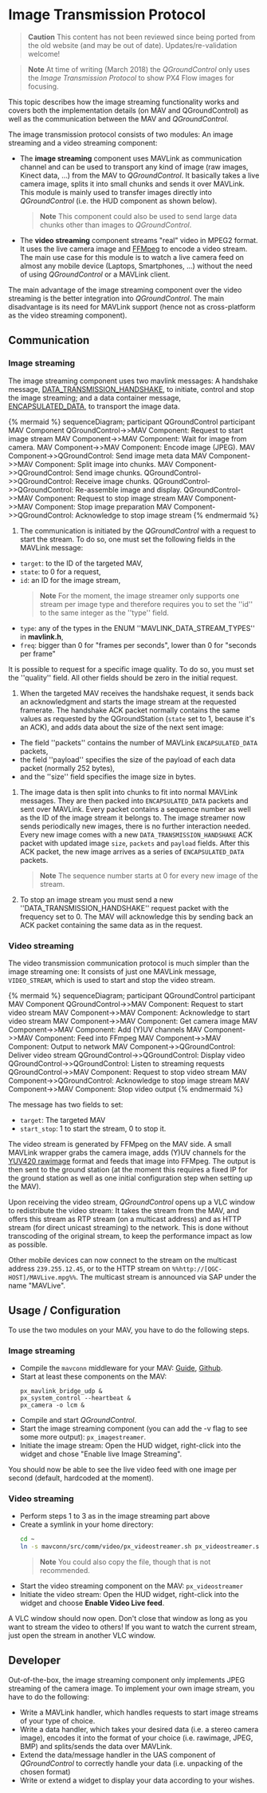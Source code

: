 # Image Transmission Protocol

> **Caution** This content has not been reviewed since being ported from the old website (and may be out of date). Updates/re-validation welcome!

<span></span>
> **Note** At time of writing (March 2018) the *QGroundControl* only uses the *Image Transmission Protocol* to show PX4 Flow images for focusing.

This topic describes how the image streaming functionality works and covers both the implementation details (on MAV and QGroundControl) as well as the communication between the MAV and *QGroundControl*.

The image transmission protocol consists of two modules: An image streaming and a video streaming component:
* The **image streaming** component uses MAVLink as communication channel and can be used to transport any kind of image (raw images, Kinect data, ...) from the MAV to *QGroundControl*. It basically takes a live camera image, splits it into small chunks and sends it over MAVLink. This module is mainly used to transfer images directly into *QGroundControl* (i.e. the HUD component as shown below).
  > **Note** This component could also be used to send large data chunks other than images to *QGroundControl*.
* The **video streaming** component streams "real" video in MPEG2 format. It uses the live camera image and [FFMpeg](http://ffmpeg.org/) to encode a video stream. The main use case for this module is to watch a live camera feed on almost any mobile device (Laptops, Smartphones, ...) without the need of using *QGroundControl* or a MAVLink client.

The main advantage of the image streaming component over the video streaming is the better integration into *QGroundControl*. The main disadvantage is its need for MAVLink support (hence not as cross-platform as the video streaming component).

## Communication

### Image streaming

The image streaming component uses two mavlink messages: A handshake message, [DATA_TRANSMISSION_HANDSHAKE](../messages/common.md#DATA_TRANSMISSION_HANDSHAKE), to initiate, control and stop the image streaming; and a data container message, [ENCAPSULATED_DATA](../messages/common.md#ENCAPSULATED_DATA), to transport the image data.

{% mermaid %}
sequenceDiagram;
    participant QGroundControl
    participant MAV Component
    QGroundControl->>MAV Component: Request to start image stream
    MAV Component->>MAV Component: Wait for image from camera. 
    MAV Component->>MAV Component: Encode image (JPEG).
    MAV Component->>QGroundControl: Send image meta data
    MAV Component->>MAV Component: Split image into chunks.
    MAV Component->>QGroundControl: Send image chunks.
    QGroundControl->>QGroundControl: Receive image chunks.
    QGroundControl->>QGroundControl: Re-assemble image and display.
    QGroundControl->>MAV Component: Request to stop image stream
    MAV Component->>MAV Component: Stop image preparation
    MAV Component->>QGroundControl: Acknowledge to stop image stream
{% endmermaid %}


1. The communication is initiated by the *QGroundControl* with a request to start the stream. To do so, one must set the following fields in the MAVLink message:
  * `target`: to the ID of the targeted MAV,
  * `state`: to 0 for a request,
  * `id`: an ID for the image stream, 
    > **Note** For the moment, the image streamer only supports one stream per image type and therefore requires you to set the ''id'' to the same integer as the ''type'' field.
  * `type`: any of the types in the ENUM ''MAVLINK_DATA_STREAM_TYPES'' in **mavlink.h**,
  * `freq`: bigger than 0 for "frames per seconds", lower than 0 for "seconds per frame"

It is possible to request for a specific image quality. To do so, you must set the ''quality'' field. All other fields should be zero in the initial request.

1. When the targeted MAV receives the handshake request, it sends back an acknowledgment and starts the image stream at the requested framerate. The handshake ACK packet normally contains the same values as requested by the QGroundStation (`state` set to 1, because it's an ACK), and adds data about the size of the next sent image:
  * The field ''packets'' contains the number of MAVLink `ENCAPSULATED_DATA` packets,
  * the field ''payload'' specifies the size of the payload of each data packet (normally 252 bytes),
  * and the ''size'' field specifies the image size in bytes.

1. The image data is then split into chunks to fit into normal MAVLink messages. They are then packed into `ENCAPSULATED_DATA` packets and sent over MAVLink. Every packet contains a sequence number as well as the ID of the image stream it belongs to. The image streamer now sends periodically new images, there is no further interaction needed. Every new image comes with a new `DATA_TRANSMISSION_HANDSHAKE` ACK packet with updated image `size`, `packets` and `payload` fields. After this ACK packet, the new image arrives as a series of `ENCAPSULATED_DATA` packets.
   > **Note** The sequence number starts at 0 for every new image of the stream.

1. To stop an image stream you must send a new ''DATA_TRANSMISSION_HANDSHAKE'' request packet with the frequency set to 0. The MAV will acknowledge this by sending back an ACK packet containing the same data as in the request.

### Video streaming

The video transmission communication protocol is much simpler than the image streaming one: It consists of just one MAVLink message, `VIDEO_STREAM`, which is used to start and stop the video stream.

{% mermaid %}
sequenceDiagram;
    participant QGroundControl
    participant MAV Component
    QGroundControl->>MAV Component: Request to start video stream
    MAV Component->>MAV Component: Acknowledge to start video stream 
    MAV Component->>MAV Component: Get camera image
    MAV Component->>MAV Component: Add (Y)UV channels
    MAV Component->>MAV Component: Feed into FFmpeg
    MAV Component->>MAV Component: Output to network
    MAV Component->>QGroundControl: Deliver video stream 
    QGroundControl->>QGroundControl: Display video
    QGroundControl->>QGroundControl: Listen to streaming requests
    QGroundControl->>MAV Component: Request to stop video stream
    MAV Component->>QGroundControl: Acknowledge to stop image stream
    MAV Component->>MAV Component: Stop video output
{% endmermaid %}



The message has two fields to set:
* `target`: The targeted MAV
* `start_stop`: 1 to start the stream, 0 to stop it.

The video stream is generated by FFMpeg on the MAV side. A small MAVLink wrapper grabs the camera image, adds (Y)UV channels for the [YUV420 rawimage](https://secure.wikimedia.org/wikipedia/en/wiki/YUV#Y.27UV420p_.28and_Y.27V12_or_YV12.29) format and feeds that image into FFMpeg. The output is then sent to the ground station (at the moment this requires a fixed IP for the ground station as well as one initial configuration step when setting up the MAV). 

Upon receiving the video stream, *QGroundControl* opens up a VLC window to redistribute the video stream: It takes the stream from the MAV, and offers this stream as RTP stream (on a multicast address) and as HTTP stream (for direct unicast streaming) to the network. This is done without transcoding of the original stream, to keep the performance impact as low as possible.

Other mobile devices can now connect to the stream on the multicast address `239.255.12.45`, or to the HTTP stream on `%%http://[QGC-HOST]/MAVLive.mpg%%`. The multicast stream is announced via SAP under the name "MAVLive".

## Usage / Configuration
To use the two modules on your MAV, you have to do the following steps.

### Image streaming

- Compile the `mavconn` middleware for your MAV: [Guide](https://www.pixhawk.org/wiki/software/mavconn/start), [Github](https://github.com/pixhawk/mavconn).
- Start at least these components on the MAV: 
  ```
  px_mavlink_bridge_udp &
  px_system_control --heartbeat &
  px_camera -o lcm &
  ```
- Compile and start *QGroundControl*.
- Start the image streaming component (you can add the -v flag to see some more output): `px_imagestreamer`.
- Initiate the image stream: Open the HUD widget, right-click into the widget and chose "Enable live Image Streaming".

You should now be able to see the live video feed with one image per second (default, hardcoded at the moment).

### Video streaming

- Perform steps 1 to 3 as in the image streaming part above
- Create a symlink in your home directory: 
  ```sh
  cd ~
  ln -s mavconn/src/comm/video/px_videostreamer.sh px_videostreamer.sh
  ```
  > **Note** You could also copy the file, though that is not recommended.
- Start the video streaming component on the MAV: `px_videostreamer`
- Initiate the video stream: Open the HUD widget, right-click into the widget and choose **Enable Video Live feed**.

A VLC window should now open. Don't close that window as long as you want to stream the video to others! If you want to watch the current stream, just open the stream in another VLC window.

## Developer 

Out-of-the-box, the image streaming component only implements JPEG streaming of the camera image. To implement your own image stream, you have to do the following:

* Write a MAVLink handler, which handles requests to start image streams of your type of choice.
* Write a data handler, which takes your desired data (i.e. a stereo camera image), encodes it into the format of your choice (i.e. rawimage, JPEG, BMP) and splits/sends the data over MAVLink.
* Extend the data/message handler in the UAS component of *QGroundControl* to correctly handle your data (i.e. unpacking of the chosen format)
* Write or extend a widget to display your data according to your wishes.